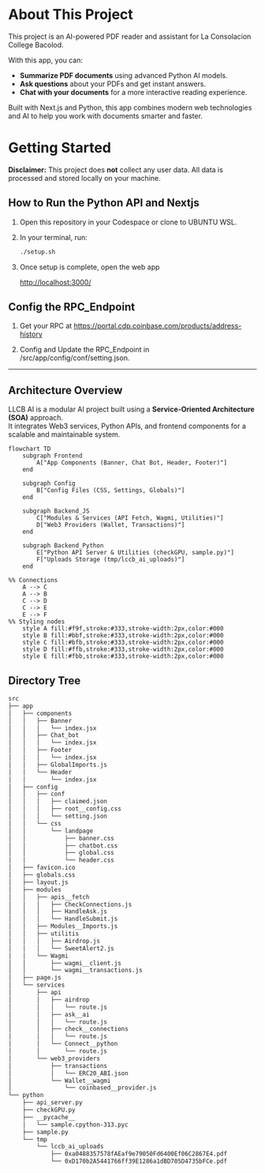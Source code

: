 # About This Project

This project is an AI-powered PDF reader and assistant for La Consolacion College Bacolod.

With this app, you can:

- **Summarize PDF documents** using advanced Python AI models.
- **Ask questions** about your PDFs and get instant answers.
- **Chat with your documents** for a more interactive reading experience.

Built with Next.js and Python, this app combines modern web technologies and AI to help you work with documents smarter and faster.

# Getting Started

**Disclaimer:** This project does **not** collect any user data. All data is processed and stored locally on your machine.

## How to Run the Python API and Nextjs

1. Open this repository in your Codespace or clone to UBUNTU WSL.

2. In your terminal, run:

    ```sh
    ./setup.sh
    ```

3. Once setup is complete, open the web app

   [http://localhost:3000/](http://localhost:3000/)

## Config the RPC_Endpoint

1. Get your RPC at https://portal.cdp.coinbase.com/products/address-history

2. Config and Update the RPC_Endpoint in /src/app/config/conf/setting.json.

---

## Architecture Overview

LLCB AI is a modular AI project built using a **Service-Oriented Architecture (SOA)** approach.  
It integrates Web3 services, Python APIs, and frontend components for a scalable and maintainable system.


```mermaid
flowchart TD
    subgraph Frontend
        A["App Components (Banner, Chat Bot, Header, Footer)"]
    end

    subgraph Config
        B["Config Files (CSS, Settings, Globals)"]
    end

    subgraph Backend_JS
        C["Modules & Services (API Fetch, Wagmi, Utilities)"]
        D["Web3 Providers (Wallet, Transactions)"]
    end

    subgraph Backend_Python
        E["Python API Server & Utilities (checkGPU, sample.py)"]
        F["Uploads Storage (tmp/lccb_ai_uploads)"]
    end

%% Connections
    A --> C
    A --> B
    C --> D
    C --> E
    E --> F
%% Styling nodes
    style A fill:#f9f,stroke:#333,stroke-width:2px,color:#000
    style B fill:#bbf,stroke:#333,stroke-width:2px,color:#000
    style C fill:#bfb,stroke:#333,stroke-width:2px,color:#000
    style D fill:#ffb,stroke:#333,stroke-width:2px,color:#000
    style E fill:#fbb,stroke:#333,stroke-width:2px,color:#000
```

## Directory Tree

```bash
src
├── app
│   ├── components
│   │   ├── Banner
│   │   │   └── index.jsx
│   │   ├── Chat_bot
│   │   │   └── index.jsx
│   │   ├── Footer
│   │   │   └── index.jsx
│   │   ├── GlobalImports.js
│   │   └── Header
│   │       └── index.jsx
│   ├── config
│   │   ├── conf
│   │   │   ├── claimed.json
│   │   │   ├── root__config.css
│   │   │   └── setting.json
│   │   └── css
│   │       └── landpage
│   │           ├── banner.css
│   │           ├── chatbot.css
│   │           ├── global.css
│   │           └── header.css
│   ├── favicon.ico
│   ├── globals.css
│   ├── layout.js
│   ├── modules
│   │   ├── apis__fetch
│   │   │   ├── CheckConnections.js
│   │   │   ├── HandleAsk.js
│   │   │   └── HandleSubmit.js
│   │   ├── Modules__Imports.js
│   │   ├── utilitis
│   │   │   ├── Airdrop.js
│   │   │   └── SweetAlert2.js
│   │   └── Wagmi
│   │       ├── wagmi__client.js
│   │       └── wagmi__transactions.js
│   ├── page.js
│   └── services
│       ├── api
│       │   ├── airdrop
│       │   │   └── route.js
│       │   ├── ask__ai
│       │   │   └── route.js
│       │   ├── check__connections
│       │   │   └── route.js
│       │   └── Connect__python
│       │       └── route.js
│       └── web3_providers
│           ├── transactions
│           │   └── ERC20_ABI.json
│           └── Wallet__wagmi
│               └── coinbased__provider.js
└── python
    ├── api_server.py
    ├── checkGPU.py
    ├── __pycache__
    │   └── sample.cpython-313.pyc
    ├── sample.py
    └── tmp
        └── lccb_ai_uploads
            ├── 0xa0488357578fAEaf9e79050Fd6400Ef06C2867E4.pdf
            └── 0xD170b2A5441766ff39E1286a1dBD705D4735bFCe.pdf
```
